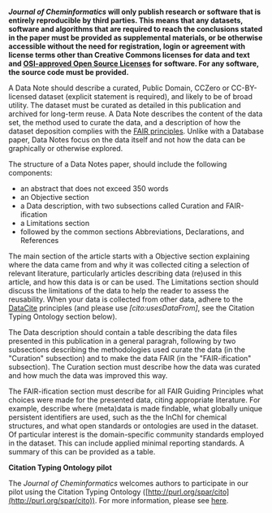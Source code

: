 **_Journal of Cheminformatics_ will only publish research or software that is entirely reproducible by third parties.
This means that any datasets, software and algorithms that are required to reach the conclusions stated in the
paper must be provided as supplemental materials, or be otherwise accessible without the need for registration,
login or agreement with license terms other than Creative Commons licenses for data and text and
[OSI-approved Open Source Licenses](http://opensource.org/licenses/alphabetical)
for software. For any software, the source code must be provided.**

A Data Note should describe a curated, Public Domain, CCZero or CC-BY-licensed dataset (explicit statement is
required), and likely to be of broad utility. The dataset must
be curated as detailed in this publication and archived for long-term reuse. A Data Note describes the content
of the data set, the method used to curate the data, and a description of how the dataset deposition complies with
the [FAIR principles](https://doi.org/10.1162/DINT_R_00024). Unlike with a Database paper, Data Notes focus on the
data itself and not how the data can be graphically or otherwise explored.

The structure of a Data Notes paper, should include the following components:

* an abstract that does not exceed 350 words
* an Objective section
* a Data description, with two subsections called Curation and FAIR-ification
* a Limitations section
* followed by the common sections Abbreviations, Declarations, and References

The main section of the article starts with a Objective section explaining where the data came
from and why it was collected citing a selection of relevant literature, particularly articles describing
data (re)used in this article, and how this data is or can be used. The Limitations section should
discuss the limitations of the data to help the reader to assess the reusability. When your
data is collected from other data, adhere to the [DataCite](https://datacite.org/cite-your-data.html) principles
(and please use *[cito:usesDataFrom]*, see the Citation Typing Ontology section below).

The Data description should contain a table describing the data files presented in this publication
in a general paragrah, following by two subsections describing the methodologies used curate the data
(in the "Curation" subsection) and to make the data FAIR (in the "FAIR-ification" subsection).
The Curation section must describe how the data was curated and how much the data was improved
this way.

The FAIR-ification section must describe for all FAIR Guiding Principles what
choices were made for the presented data, citing appropriate literature. For example, describe
where (meta)data is made findable, what globally unique persistent identifiers are used, such as the
the InChI for chemical structures, and what open standards or ontologies are used in the dataset.
Of particular interest is the domain-specific community standards employed in the dataset. This
can include applied minimal reporting standards. A summary of this can be provided as a table.

**Citation Typing Ontology pilot**

The _Journal of Cheminformatics_ welcomes authors to participate in our pilot using the Citation Typing Ontology
([http://purl.org/spar/cito](http://purl.org/spar/cito)). For more information, please see
[here](https://www.biomedcentral.com/collections/c/co/cito).
